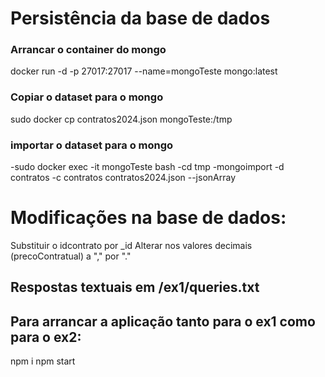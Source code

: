 # Persistência da base de dados

### Arrancar o container do mongo
docker run -d -p 27017:27017 --name=mongoTeste mongo:latest

### Copiar o dataset para o mongo
sudo docker cp contratos2024.json mongoTeste:/tmp

### importar o dataset para o mongo
-sudo docker exec -it mongoTeste bash
-cd tmp
-mongoimport -d contratos -c contratos contratos2024.json --jsonArray


# Modificações na base de dados:

Substituir o idcontrato por _id
Alterar nos valores decimais (precoContratual) a "," por "."

## Respostas textuais em /ex1/queries.txt

## Para arrancar a aplicação tanto para o ex1 como para o ex2:

npm i
npm start